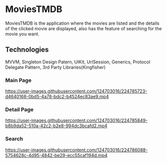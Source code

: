 # MoviesTMDB
MoviesTMDB is the application where the movies are listed and the details of the clicked movie are displayed, also has the feature of searching for the movie you want.

## Technologies
MVVM, Singleton Design Patern, UIKit, UrlSession, Generics, Protocol Delegate Pattern, 3rd Party Libraries(Kingfisher)

### Main Page
https://user-images.githubusercontent.com/124703016/224785723-d4640168-0bd5-4a78-bdc2-b4524ec83ae9.mp4

### Detail Page
https://user-images.githubusercontent.com/124703016/224785849-b8b9da52-510a-42c2-b2e8-994dc3bcafd2.mp4

### Search
https://user-images.githubusercontent.com/124703016/224786088-5754628c-4d95-4842-be29-ecc55caf194d.mp4
